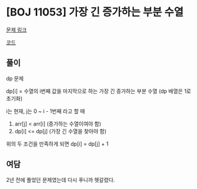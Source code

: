# [BOJ 11053] 가장 긴 증가하는 부분 수열

[문제 링크](https://www.acmicpc.net/problem/11053)

[코드](https://github.com/JSWww/algorithm/blob/main/boj/11053/11053.cpp)

## 풀이

dp 문제

dp[i] = 수열의 i번째 값을 마지막으로 하는 가장 긴 증가하는 부분 수열 (dp 배열은 1로 초기화)

i는 현재, j는 0 ~ i - 1번째 라고 할 때

1. arr[j] < arr[i] (증가하는 수열이여야 함)
2. dp[i] <= dp[j] (가장 긴 수열을 찾아야 함)

  위의 두 조건을 만족하게 되면 dp[i] = dp[j] + 1

## 여담

2년 전에 풀었던 문제였는데 다시 푸니까 헷갈렸다.
